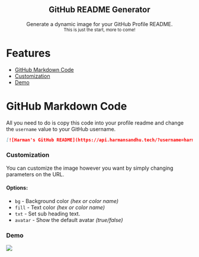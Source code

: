 <p align="center">
<h2 align="center">GitHub README Generator</h2>
<p align="center">Generate a dynamic image for your GitHub Profile README.<br>
<small align="center">This is just the start, more to come!</small></p>
</p>

# Features

- [GitHub Markdown Code](#github-markdown-code)
- [Customization](#customization)
- [Demo](#demo)

# GitHub Markdown Code 
All you need to do is copy this code into your profile readme and change the `username` value to your GitHub username.

```md
[![Harman's GitHub README](https://api.harmansandhu.tech/?username=harman-sandhu)](https://github.com/Harman-Sandhu/github-readme-generator)
```

### Customization
You can customize the image however you want by simply changing parameters on the URL.
#### Options:
- `bg` - Background color *(hex or color name)*
- `fill` - Text color *(hex or color name)*
- `txt` - Set sub heading text.
- `avatar` - Show the default avatar *(true/false)*

### Demo
<img src="https://api.harmansandhu.tech/?username=harman-sandhu"/>
